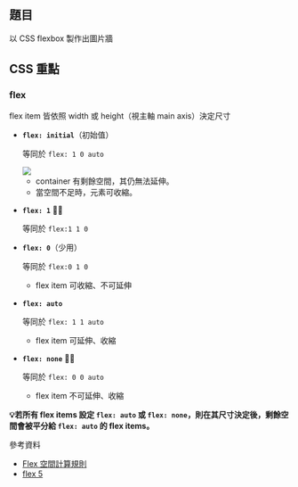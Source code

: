 ## 題目

以 CSS flexbox 製作出圖片牆



## CSS 重點

### flex

flex item 皆依照 width 或 height（視主軸 main axis）決定尺寸

* **`flex: initial`**（初始值）

  等同於 `flex: 1 0 auto`

  <img src="https://image.zhangxinxu.com/image/blog/202005/6-39_flex-initial.png" style="zoom:95%;" />

  * container 有剩餘空間，其仍無法延伸。
  * 當空間不足時，元素可收縮。

* **`flex: 1`** 👍🏻

  等同於 `flex:1 1 0`

* **`flex: 0`**（少用）

  等同於 `flex:0 1 0`

  * flex item 可收縮、不可延伸

* **`flex: auto`**

  等同於 `flex: 1 1 auto`

  * flex item 可延伸、收縮

* **`flex: none`** 👍🏻

  等同於 `flex: 0 0 auto`

  * flex item 不可延伸、收縮

**💡若所有 flex items 設定 `flex: auto` 或 `flex: none`，則在其尺寸決定後，剩餘空間會被平分給 `flex: auto` 的 flex items。**



參考資料

* [Flex 空間計算規則](https://www.casper.tw/css/2020/03/08/flex-size/)
* [flex 5](https://ithelp.ithome.com.tw/articles/10227461)

